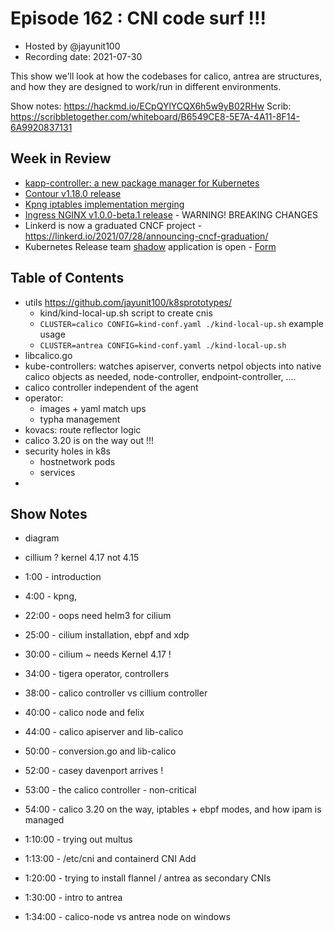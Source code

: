# Episode 162 : CNI code surf !!!

- Hosted by @jayunit100
- Recording date: 2021-07-30

<!--- Thumbnailed embed of the video, n8Xo_ghCIOSY is the video id from the youtube url
<a href=https://www.youtube.com/watch?v=l3TWbrWkVzY"></aref>
-->

This show we'll look at how the codebases for calico, antrea are structures, and how they are designed to work/run in different environments.

Show notes: https://hackmd.io/ECpQYlYCQX6h5w9yB02RHw
Scrib: https://scribbletogether.com/whiteboard/B6549CE8-5E7A-4A11-8F14-6A9920837131


## Week in Review

- [kapp-controller: a new package manager for Kubernetes](https://carvel.dev/blog/introduction-to-carvel-package-manager-for-kubernetes/)
- [Contour v1.18.0 release](https://github.com/projectcontour/contour/releases/tag/v1.18.0)
- [Kpng iptables implementation merging ](https://github.com/kubernetes-sigs/kpng/pull/44/files)
- [Ingress NGINX v1.0.0-beta.1 release](https://github.com/kubernetes/ingress-nginx/releases/tag/controller-v1.0.0-beta.1) - WARNING! BREAKING CHANGES
- Linkerd is now a graduated CNCF project - https://linkerd.io/2021/07/28/announcing-cncf-graduation/
- Kubernetes Release team [shadow](https://github.com/kubernetes/sig-release/blob/master/release-team/shadows.md) application is open - [Form](https://forms.gle/7As7hacvMhxBQaox8)

## Table of Contents

- utils https://github.com/jayunit100/k8sprototypes/
  - kind/kind-local-up.sh script to create cnis
  - `CLUSTER=calico CONFIG=kind-conf.yaml ./kind-local-up.sh` example usage
  - `CLUSTER=antrea CONFIG=kind-conf.yaml ./kind-local-up.sh`
- libcalico.go
- kube-controllers: watches apiserver, converts netpol objects into native calico objects as needed, node-controller, endpoint-controller, ....
- calico controller independent of the agent
- operator:
    - images + yaml match ups
    - typha management
- kovacs: route reflector logic
- calico 3.20 is on the way out !!!
- security holes in k8s
    - hostnetwork pods
    - services
-
## Show Notes

- diagram
- cillium ? kernel 4.17 not 4.15

- 1:00 - introduction
- 4:00 - kpng,
- 22:00 - oops need helm3 for cilium
- 25:00 - cilium installation, ebpf and xdp
- 30:00 - cilium ~ needs Kernel 4.17 !
- 34:00 - tigera operator, controllers
- 38:00 - calico controller vs cillium controller
- 40:00 - calico node and felix
- 44:00 - calico apiserver and lib-calico
- 50:00 - conversion.go and lib-calico
- 52:00 - casey davenport arrives !
- 53:00 - the calico controller - non-critical
- 54:00 - calico 3.20 on the way, iptables + ebpf modes, and how ipam is managed
- 1:10:00 - trying out multus
- 1:13:00 - /etc/cni and containerd CNI Add
- 1:20:00 - trying to install flannel / antrea as secondary CNIs
- 1:30:00 - intro to antrea
- 1:34:00 - calico-node vs antrea node on windows
